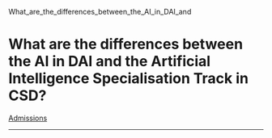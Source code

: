 What_are_the_differences_between_the_AI_in_DAI_and



What are the differences between the AI in DAI and the Artificial Intelligence Specialisation Track in CSD?
===========================================================================================================

[Admissions](https://www.sutd.edu.sg/dai/tag/admissions/)

---


